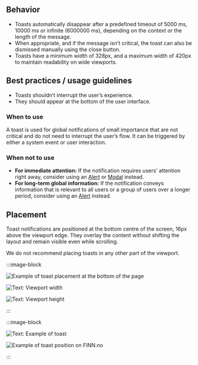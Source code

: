 ## Behavior

- Toasts automatically disappear after a predefined timeout of 5000 ms, 10000 ms or infinite (6000000 ms), depending on the context or the length of the message.
- When appropriate, and if the message isn’t critical, the toast can also be dismissed manually using the close button.
- Toasts have a minimum width of 328px, and a maximum width of 420px to maintain readability on wide viewports.

## Best practices / usage guidelines

- Toasts shouldn’t interrupt the user’s experience.
- They should appear at the bottom of the user interface.

### When to use

A toast is used for global notifications of small importance that are not critical and do not need to interrupt the user’s flow. It can be triggered by either a system event or user interaction.

### When not to use

- **For immediate attention:** If the notification requires users’ attention right away, consider using an [Alert](/components/alert.md) or [Modal](/components/modal.md) instead.
- **For long-term global information:** If the notification conveys information that is relevant to all users or a group of users over a longer period, consider using an [Alert](/components/alert.md) instead.

## Placement

Toast notifications are positioned at the bottom centre of the screen, 16px above the viewport edge. They overlay the content without shifting the layout and remain visible even while scrolling.

We do not recommend placing toasts in any other part of the viewport.

:::image-block

<div class="mx-16 flex flex-cols">
<div class="flex-row">

![Example of toast placement at the bottom of the page](/components/toast/toast-placement-1.svg)

![Text: Viewport width](/components/toast/toast-placement-2.svg)

</div>
<div class="ml-16">

![Text: Viewport height](/components/toast/toast-placement-3.svg)

</div>
</div>
:::

:::image-block

<div class="flex justify-between items-start gap-4 w-full">
<div class="w-1/2">

![Text: Example of toast](/components/toast/toast-position-1.svg)

</div>
<div class="w-1/2 justify-items-end">

![Example of toast position on FINN.no](/components/toast/toast-position-2.svg)

  </div>
  </div>
:::
